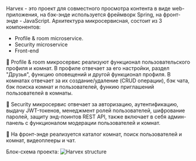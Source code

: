 Harvex - это проект для совместного просмотра контента в виде web-приложения, на бэк-энде используется фреймворк Spring, на фронт-энде - JavaScript.
Архитектура микросервисная, состоит из 3 компонентов:

- Profile & room microservice.
- Security microservice
- Front-end

💾 Profile & room микросервис реализуют функционал пользовательского профиля и комнат. В профиле отвечает за его настройки, раздел "Друзья", функцию оповещений и другой функционал профиля. В комнатах отвечает за их создание/удаление (CRUD операции), бэк чата, бэк поиска комнат и пользователей, функию приглашений пользователей в комнаты.

💾 Security микросервис отвечает за авторизацию, аутентификацию, выдачу JWT-токенов, менеджмент ролей пользователей, шифрование паролей, защиту энд-поинтов REST API, также включает в себя админ-панель с функционалом модерации пользователей и комнат.

💾 На фронт-энде реализуется каталог комнат, поиск пользователей и комнат, видеоплееры и чат.

Блок-схема проекта:
![Harvex structure](https://user-images.githubusercontent.com/98740924/222245310-9da08477-fb6c-466c-ad08-f6383f0a7a5d.jpeg)
